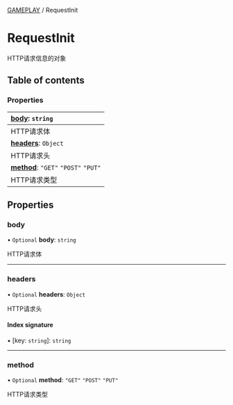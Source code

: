 [GAMEPLAY](../groups/Core.GAMEPLAY.md) / RequestInit

# RequestInit <Badge type="tip" text="Interface" /> <Score text="RequestInit" />

<span class="content-big">

HTTP请求信息的对象

</span>

## Table of contents

### Properties <Score text="Properties" /> 
| **[body](mw.RequestInit.md#body)**: `string`  |
| :-----|
| HTTP请求体|
| **[headers](mw.RequestInit.md#headers)**: `Object`  |
| HTTP请求头|
| **[method](mw.RequestInit.md#method)**: ``"GET"``  ``"POST"``  ``"PUT"``  |
| HTTP请求类型|

## Properties

### body <Score text="body" /> 

• `Optional` **body**: `string`

HTTP请求体

___

### headers <Score text="headers" /> 

• `Optional` **headers**: `Object`

HTTP请求头

#### Index signature

▪ [key: `string`]: `string`

___

### method <Score text="method" /> 

• `Optional` **method**: ``"GET"``  ``"POST"``  ``"PUT"``

HTTP请求类型
